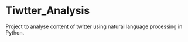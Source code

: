# Tiwtter_Analysis
Project to analyse content of twitter using natural language processing in Python.
